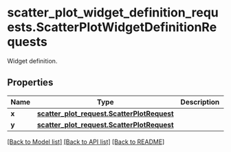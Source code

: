 # scatter_plot_widget_definition_requests.ScatterPlotWidgetDefinitionRequests

Widget definition.
## Properties
Name | Type | Description | Notes
------------ | ------------- | ------------- | -------------
**x** | [**scatter_plot_request.ScatterPlotRequest**](ScatterPlotRequest.md) |  | 
**y** | [**scatter_plot_request.ScatterPlotRequest**](ScatterPlotRequest.md) |  | 

[[Back to Model list]](../README.md#documentation-for-models) [[Back to API list]](../README.md#documentation-for-api-endpoints) [[Back to README]](../README.md)


